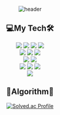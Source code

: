 
<div align = "center">
 
![header](https://capsule-render.vercel.app/api?type=waving&color=auto&height=300&section=header&text=MINDOL&fontSize=90)
 
<!--  ## 🔎Contact🔍
📭 hhh57463@naver.com<br>
🌎 [Blog](https://hhh57463.github.io)<br>
💡 [GitHub](https://github.com/hhh57463)<br> -->
<!--  <a href="https://hhh57463.github.io/"  target="_blank"><img src="https://img.shields.io/badge/Blog-ffffff?style=flat-square&logo=GitHub&logoColor=black" width="100"/></a> -->
## 💻My Tech🛠

<img src="https://img.shields.io/badge/Unity-000000?style=flat-square&logo=Unity&logoColor=white"/>
<img src="https://img.shields.io/badge/C%23-3f8324?style=flat-square&logo=C%20Sharp&logoColor=white"/>
<img src="https://img.shields.io/badge/C++-00599C?style=flat-square&logo=C%2B%2B&logoColor=white"/>
<img src="https://img.shields.io/badge/C-A8B9CC?style=flat-square&logo=C&logoColor=white"/><br>
<img src="https://img.shields.io/badge/Java-F28D1A?style=flat-square&logo=Java&logoColor=white"/>
<img src="https://img.shields.io/badge/JavaScript-F7DF1E?style=flat-square&logo=JavaScript&logoColor=black"/>
<img src="https://img.shields.io/badge/Python-3766AB?style=flat-square&logo=Python&logoColor=white"/><br>
<img src="https://img.shields.io/badge/Git-F05032?style=flat-square&logo=Git&logoColor=white"/>
<img src="https://img.shields.io/badge/GitHub-181717?style=flat-square&logo=GitHub&logoColor=white"/><br>
<img src="https://img.shields.io/badge/MySQL-4479A1?style=flat-square&logo=MySQL&logoColor=white"/>
<img src="https://img.shields.io/badge/Tibero-00AF9C?style=flat-square&logo=Tibero&logoColor=white"/>
<img src="https://img.shields.io/badge/Redis-DC382D?style=flat-square&logo=Redis&logoColor=white"/><br>
<img src="https://img.shields.io/badge/QGIS-589632?style=flat-square&logo=QGIS&logoColor=white"/>

<!--
## 💬GitHub Stats💬
![GitHub](https://github-readme-stats-git-masterrstaa-rickstaa.vercel.app/api?username=hhh57463&show_icons=true&theme=dracula)
-->

## 🌱Algorithm🌱
[![Solved.ac Profile](http://mazassumnida.wtf/api/v2/generate_badge?boj=hhh57463)](https://solved.ac/hhh57463/)

<!-- ## ⚡Most Language⚡
![Top Langs](https://github-readme-stats-git-masterrstaa-rickstaa.vercel.app/api/top-langs/?username=hhh57463&layout=compact&theme=radical)
-->
  
<!--1. [Blog](https://hhh57463.github.io/)-->
<!--
**hhh57463/hhh57463** is a ✨ _special_ ✨ repository because its `README.md` (this file) appears on your GitHub profile.

Here are some ideas to get you started:

- 🔭 I’m currently working on ...
- 🌱 I’m currently learning ...
- 👯 I’m looking to collaborate on ...
- 🤔 I’m looking for help with ...
- 💬 Ask me about ...
- 📫 How to reach me: ...
- 😄 Pronouns: ...
- ⚡ Fun fact: ...
- 👨‍
- 💻
- 👨‍💻
-->
